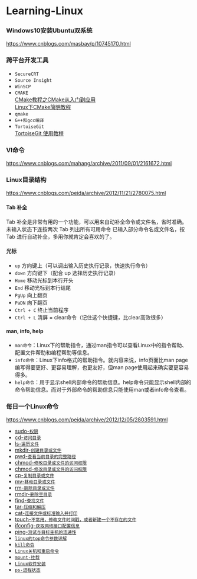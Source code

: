 # Learning-Linux

### Windows10安装Ubuntu双系统
https://www.cnblogs.com/masbay/p/10745170.html

### 跨平台开发工具
* `SecureCRT`<br>
* `Source Insight`<br>
* `WinSCP`<br>
* `CMAKE`<br>
  [CMake教程之CMake从入门到应用](https://aiden-dong.github.io/2019/07/20/CMake%E6%95%99%E7%A8%8B%E4%B9%8BCMake%E4%BB%8E%E5%85%A5%E9%97%A8%E5%88%B0%E5%BA%94%E7%94%A8/)<br>
  [Linux下CMake简明教程](https://blog.csdn.net/whahu1989/article/details/82078563)<br>
* `qmake`<br>
* `G++和gcc编译`<br>
* `TortoiseGit`<br>
  [TortoiseGit 使用教程](https://www.cnblogs.com/anayigeren/p/10177027.html)<br>

### VI命令
https://www.cnblogs.com/mahang/archive/2011/09/01/2161672.html

### Linux目录结构
https://www.cnblogs.com/peida/archive/2012/11/21/2780075.html

#### Tab 补全
Tab 补全是非常有用的一个功能，可以用来自动补全命令或文件名，省时准确。
未输入状态下连按两次 Tab 列出所有可用命令
已输入部分命令名或文件名，按 Tab 进行自动补全，多用你就肯定会喜欢的了。

#### 光标
* `up` 方向键上（可以调出输入历史执行记录，快速执行命令）
* `down` 方向键下（配合 up 选择历史执行记录）
* `Home` 移动光标到本行开头
* `End` 移动光标到本行结尾
* `PgUp` 向上翻页
* `PaDN` 向下翻页
* `Ctrl + C` 终止当前程序
* `Ctrl + L` 清屏 = clear命令（记住这个快捷键，比clear高效很多）

#### man, info, help
* `man命令`：Linux下的帮助指令，通过man指令可以查看Linux中的指令帮助、配置文件帮助和编程帮助等信息。
* `info命令`：Linux下info格式的帮助指令。就内容来说，info页面比man page编写得要更好、更容易理解，也更友好，但man page使用起来确实要更容易得多。
* `help命令`：用于显示shell内部命令的帮助信息。help命令只能显示shell内部的命令帮助信息。而对于外部命令的帮助信息只能使用man或者info命令查看。

### 每日一个Linux命令
https://www.cnblogs.com/peida/archive/2012/12/05/2803591.html

* [sudo-`权限`]()
* [cd-`访问目录`](https://www.cnblogs.com/peida/archive/2012/10/24/2736501.html)
* [ls-`遍历文件`](https://blog.csdn.net/gnail_oug/article/details/70162658)
* [mkdir-`创建目录或文件`](https://www.cnblogs.com/peida/archive/2012/10/25/2738271.html)
* [pwd-`查看当前目录的完整路径`](https://www.cnblogs.com/peida/archive/2012/10/24/2737730.html)
* [chmod-`修改目录或文件的访问权限`](https://www.cnblogs.com/peida/archive/2012/11/29/2794010.html)
* [chmod-`修改目录或文件的访问权限`](https://blog.csdn.net/u013197629/article/details/73608613)
* [cp-`复制目录或文件`](https://www.cnblogs.com/peida/archive/2012/10/29/2744185.html)
* [mv-`移动目录或文件`](https://www.cnblogs.com/peida/archive/2012/10/27/2743022.html)
* [rm-`删除目录或文件`](https://www.cnblogs.com/peida/archive/2012/10/26/2740521.html)
* [rmdir-`删除空目录`](https://www.cnblogs.com/peida/archive/2012/10/27/2742076.html)
* [find-`查找文件`](https://www.cnblogs.com/peida/archive/2012/11/13/2767374.html)
* [tar-`压缩和解压`](https://www.cnblogs.com/peida/archive/2012/11/30/2795656.html)
* [cat-`连接文件或标准输入并打印`](https://www.cnblogs.com/peida/archive/2012/10/30/2746968.html)
* [touch-`不常用，修改文件时间戳，或者新建一个不存在的文件`](https://www.cnblogs.com/peida/archive/2012/10/30/2745714.html)
* [ifconfig-`获取网络接口配置信息`](https://www.cnblogs.com/peida/archive/2013/02/27/2934525.html)
* [ping-`测试与目标主机的连通性`](https://www.cnblogs.com/peida/archive/2013/03/06/2945407.html)
* [`linux的top命令参数详解`](https://www.cnblogs.com/ggjucheng/archive/2012/01/08/2316399.html)
* [`kill命令`](https://www.cnblogs.com/peida/archive/2012/12/20/2825837.html)
* [`Linux关机和重启命令`](http://c.biancheng.net/view/793.html)
* [`mount-挂载`](https://www.cnblogs.com/sparkdev/p/9015312.html)
* [`Linux软件安装`](https://www.cnblogs.com/keepruning/p/9875284.html)
* [`ps-进程状态`](https://www.cnblogs.com/peida/archive/2012/12/19/2824418.html)







